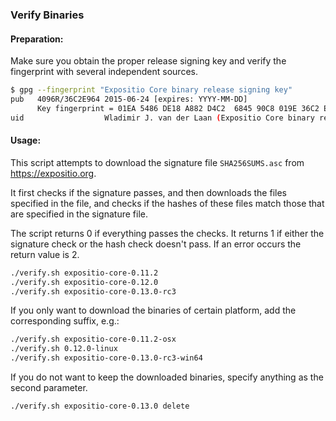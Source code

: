 ### Verify Binaries

#### Preparation:

Make sure you obtain the proper release signing key and verify the fingerprint with several independent sources.

```sh
$ gpg --fingerprint "Expositio Core binary release signing key"
pub   4096R/36C2E964 2015-06-24 [expires: YYYY-MM-DD]
      Key fingerprint = 01EA 5486 DE18 A882 D4C2  6845 90C8 019E 36C2 E964
uid                  Wladimir J. van der Laan (Expositio Core binary release signing key) <laanwj@gmail.com>
```

#### Usage:

This script attempts to download the signature file `SHA256SUMS.asc` from https://expositio.org.

It first checks if the signature passes, and then downloads the files specified in the file, and checks if the hashes of these files match those that are specified in the signature file.

The script returns 0 if everything passes the checks. It returns 1 if either the signature check or the hash check doesn't pass. If an error occurs the return value is 2.


```sh
./verify.sh expositio-core-0.11.2
./verify.sh expositio-core-0.12.0
./verify.sh expositio-core-0.13.0-rc3
```

If you only want to download the binaries of certain platform, add the corresponding suffix, e.g.:

```sh
./verify.sh expositio-core-0.11.2-osx
./verify.sh 0.12.0-linux
./verify.sh expositio-core-0.13.0-rc3-win64
```

If you do not want to keep the downloaded binaries, specify anything as the second parameter.

```sh
./verify.sh expositio-core-0.13.0 delete
```

